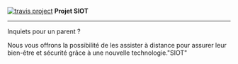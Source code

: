 
 
[![travis project](https://travis-ci.org/Miage-Paris-Ouest/m1c20152016-planibu.svg)](https://travis-ci.org/Miage-Paris-Ouest/SIoT/)
**Projet SIOT**
*****************
<p> Inquiets pour un parent ? 
<p> Nous vous offrons la possibilité de les assister à distance pour assurer leur bien-être et sécurité grâce à une nouvelle technologie."SIOT" </p>

